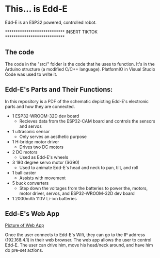 # This... is Edd-E

Edd-E is an ESP32 powered, controlled robot. 

**************************** INSERT TIKTOK ****************************

## The code

The code in the "src/" folder is the code that he uses to function. It's in the Arduino structure (a modified C/C++ language). PlatformIO in Visual Studio Code was used to write it.

## Edd-E's Parts and Their Functions:

In this repository is a PDF of the schematic depicting Edd-E's electronic parts and how they are connected.
* 1 ESP32-WROOM-32D dev board
  * Recieves data from the ESP32-CAM board and controls the sensors and servos
* 1 ultrasonic sensor
  * Only serves an aesthetic purpose
* 1 H-bridge motor driver
  * Drives two DC motors
* 2 DC motors
  * Used as Edd-E's wheels
* 3 180 degree servo motor (SG90)
  * Used to animate Edd-E's head and neck to pan, tilt, and roll
* 1 ball caster
  * Assists with movement
* 5 buck converters
  * Step down the voltages from the batteries to power the, motors, motor driver, servos, and ESP32-WROOM-32D dev board
* 1 2000mAh 11.1V Li-ion batteries


## Edd-E's Web App

[Picture of Web App](https://user-images.githubusercontent.com/55719532/211341296-f740c9db-17cb-41c8-87d2-3f5b30d0fd1e.png)

Once the user connects to Edd-E's Wifi, they can go to the IP address (192.168.4.1) in their web browser. The web app allows the user to control Edd-E. The user can drive him, move his head/neck around, and have him do pre-set actions.


